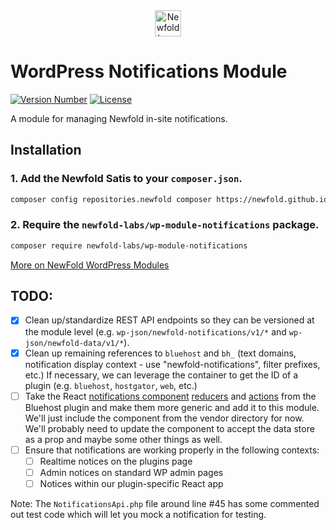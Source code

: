 <div style="text-align: center;">
  <a href="https://newfold.com/" target="_blank">
      <img src="https://newfold.com/content/experience-fragments/newfold/site-header/master/_jcr_content/root/header/logo.coreimg.svg/1621395071423/newfold-digital.svg" alt="Newfold Logo" title="Newfold Digital" height="42" />
  </a>
</div>

# WordPress Notifications Module

[![Version Number](https://img.shields.io/github/v/release/newfold-labs/wp-module-notifications?color=21a0ed&labelColor=333333)](https://github.com/newfold/wp-module-notifications/releases)
[![License](https://img.shields.io/github/license/newfold-labs/wp-module-notifications?labelColor=333333&color=666666)](https://raw.githubusercontent.com/newfold-labs/wp-module-notifications/master/LICENSE)

A module for managing Newfold in-site notifications.

## Installation

### 1. Add the Newfold Satis to your `composer.json`.

 ```bash
 composer config repositories.newfold composer https://newfold.github.io/satis
 ```

### 2. Require the `newfold-labs/wp-module-notifications` package.

 ```bash
 composer require newfold-labs/wp-module-notifications
 ```

[More on NewFold WordPress Modules](https://github.com/newfold-labs/wp-module-loader)

## TODO:

- [x] Clean up/standardize REST API endpoints so they can be versioned at the module level (e.g.
  `wp-json/newfold-notifications/v1/*` and `wp-json/newfold-data/v1/*`).
- [x] Clean up remaining references to `bluehost` and `bh_` (text domains, notification display context - use
  "newfold-notifications", filter prefixes, etc.) If necessary, we can leverage the container to get the ID of a
  plugin (e.g. `bluehost`, `hostgator`, `web`, etc.)
- [ ] Take the React [notifications component](https://github.com/bluehost/bluehost-wordpress-plugin/blob/575c9dfc7ad9e2cc7a3932ebc9e5a07505108d7c/src/app/components/organisms/bwa-notification/index.js)
  [reducers](https://github.com/bluehost/bluehost-wordpress-plugin/blob/c842ce4925f567eab754154d0a2d52483dd79534/src/app/store/reducer.js#L47-L55)
  and [actions](https://github.com/bluehost/bluehost-wordpress-plugin/blob/c842ce4925f567eab754154d0a2d52483dd79534/src/app/store/actions.js)
  from the Bluehost plugin and make them more generic and add it to this module. We'll just include the component from
  the vendor directory for now. We'll probably need to update the component to accept the data store as a prop and maybe
  some other things as well.
- [ ] Ensure that notifications are working properly in the following contexts:
    - [ ] Realtime notices on the plugins page
    - [ ] Admin notices on standard WP admin pages
    - [ ] Notices within our plugin-specific React app

Note: The `NotificationsApi.php` file around line #45 has some commented out test code which will let you mock a
notification for testing.
